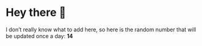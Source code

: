 # Hey there 👋

I don’t really know what to add here, so here is the random number that will be updated once a day: **14**
